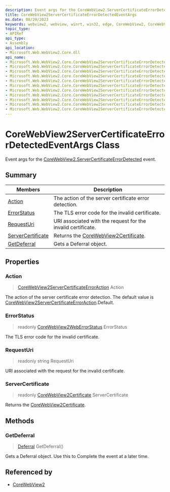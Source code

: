 ```yaml
---
description: Event args for the CoreWebView2.ServerCertificateErrorDetected event.
title: CoreWebView2ServerCertificateErrorDetectedEventArgs
ms.date: 08/29/2023
keywords: webview2, webview, winrt, win32, edge, CoreWebView2, CoreWebView2Controller, browser control, edge html, CoreWebView2ServerCertificateErrorDetectedEventArgs
topic_type:
- APIRef
api_type:
- Assembly
api_location:
- Microsoft.Web.WebView2.Core.dll
api_name:
- Microsoft.Web.WebView2.Core.CoreWebView2ServerCertificateErrorDetectedEventArgs
- Microsoft.Web.WebView2.Core.CoreWebView2ServerCertificateErrorDetectedEventArgs.Action
- Microsoft.Web.WebView2.Core.CoreWebView2ServerCertificateErrorDetectedEventArgs.ErrorStatus
- Microsoft.Web.WebView2.Core.CoreWebView2ServerCertificateErrorDetectedEventArgs.RequestUri
- Microsoft.Web.WebView2.Core.CoreWebView2ServerCertificateErrorDetectedEventArgs.ServerCertificate
- Microsoft.Web.WebView2.Core.CoreWebView2ServerCertificateErrorDetectedEventArgs.GetDeferral
- Microsoft.Web.WebView2.Core.CoreWebView2ServerCertificateErrorDetectedEventArgs.get_Action
- Microsoft.Web.WebView2.Core.CoreWebView2ServerCertificateErrorDetectedEventArgs.get_ErrorStatus
- Microsoft.Web.WebView2.Core.CoreWebView2ServerCertificateErrorDetectedEventArgs.get_RequestUri
- Microsoft.Web.WebView2.Core.CoreWebView2ServerCertificateErrorDetectedEventArgs.get_ServerCertificate
- Microsoft.Web.WebView2.Core.CoreWebView2ServerCertificateErrorDetectedEventArgs.put_Action
---
```


# CoreWebView2ServerCertificateErrorDetectedEventArgs Class



Event args for the [CoreWebView2.ServerCertificateErrorDetected](corewebview2.md#servercertificateerrordetected) event.

## Summary

Members|Description
--|--
[Action](#action) | The action of the server certificate error detection.
[ErrorStatus](#errorstatus) | The TLS error code for the invalid certificate.
[RequestUri](#requesturi) | URI associated with the request for the invalid certificate.
[ServerCertificate](#servercertificate) | Returns the [CoreWebView2Certificate](corewebview2certificate.md).
[GetDeferral](#getdeferral) | Gets a Deferral object.

## Properties

### Action

>  [CoreWebView2ServerCertificateErrorAction](corewebview2servercertificateerroraction.md) Action

The action of the server certificate error detection.
The default value is [CoreWebView2ServerCertificateErrorAction](corewebview2servercertificateerroraction.md).Default.

### ErrorStatus

> readonly  [CoreWebView2WebErrorStatus](corewebview2weberrorstatus.md) ErrorStatus

The TLS error code for the invalid certificate.

### RequestUri

> readonly  string RequestUri

URI associated with the request for the invalid certificate.

### ServerCertificate

> readonly  [CoreWebView2Certificate](corewebview2certificate.md) ServerCertificate

Returns the [CoreWebView2Certificate](corewebview2certificate.md).



## Methods

### GetDeferral

> [Deferral](/uwp/api/Windows.Foundation.Deferral) GetDeferral()

Gets a Deferral object.
Use this to Complete the event at a later time.






## Referenced by

- [CoreWebView2](corewebview2.md)
